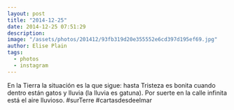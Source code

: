 ```yaml
---
layout: post
title: "2014-12-25"
date: 2014-12-25 07:51:29
description: 
image: "/assets/photos/201412/93fb319d20e355552e6cd397d195ef69.jpg"
author: Elise Plain
tags: 
  - photos
  - instagram
---
```


En la Tierra la situación es la que sigue: hasta Tristeza es bonita cuando dentro están gatos y lluvia (la lluvia es gatuna). Por suerte en la calle infinita está el aire lluvioso. #surTerre #cartasdesdeelmar
<p></p>
